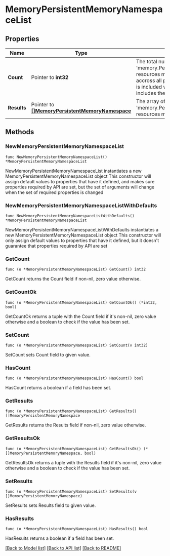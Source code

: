 # MemoryPersistentMemoryNamespaceList

## Properties

Name | Type | Description | Notes
------------ | ------------- | ------------- | -------------
**Count** | Pointer to **int32** | The total number of &#39;memory.PersistentMemoryNamespace&#39; resources matching the request, accross all pages. The &#39;Count&#39; attribute is included when the HTTP GET request includes the &#39;$inlinecount&#39; parameter. | [optional] 
**Results** | Pointer to [**[]MemoryPersistentMemoryNamespace**](memory.PersistentMemoryNamespace.md) | The array of &#39;memory.PersistentMemoryNamespace&#39; resources matching the request. | [optional] 

## Methods

### NewMemoryPersistentMemoryNamespaceList

`func NewMemoryPersistentMemoryNamespaceList() *MemoryPersistentMemoryNamespaceList`

NewMemoryPersistentMemoryNamespaceList instantiates a new MemoryPersistentMemoryNamespaceList object
This constructor will assign default values to properties that have it defined,
and makes sure properties required by API are set, but the set of arguments
will change when the set of required properties is changed

### NewMemoryPersistentMemoryNamespaceListWithDefaults

`func NewMemoryPersistentMemoryNamespaceListWithDefaults() *MemoryPersistentMemoryNamespaceList`

NewMemoryPersistentMemoryNamespaceListWithDefaults instantiates a new MemoryPersistentMemoryNamespaceList object
This constructor will only assign default values to properties that have it defined,
but it doesn't guarantee that properties required by API are set

### GetCount

`func (o *MemoryPersistentMemoryNamespaceList) GetCount() int32`

GetCount returns the Count field if non-nil, zero value otherwise.

### GetCountOk

`func (o *MemoryPersistentMemoryNamespaceList) GetCountOk() (*int32, bool)`

GetCountOk returns a tuple with the Count field if it's non-nil, zero value otherwise
and a boolean to check if the value has been set.

### SetCount

`func (o *MemoryPersistentMemoryNamespaceList) SetCount(v int32)`

SetCount sets Count field to given value.

### HasCount

`func (o *MemoryPersistentMemoryNamespaceList) HasCount() bool`

HasCount returns a boolean if a field has been set.

### GetResults

`func (o *MemoryPersistentMemoryNamespaceList) GetResults() []MemoryPersistentMemoryNamespace`

GetResults returns the Results field if non-nil, zero value otherwise.

### GetResultsOk

`func (o *MemoryPersistentMemoryNamespaceList) GetResultsOk() (*[]MemoryPersistentMemoryNamespace, bool)`

GetResultsOk returns a tuple with the Results field if it's non-nil, zero value otherwise
and a boolean to check if the value has been set.

### SetResults

`func (o *MemoryPersistentMemoryNamespaceList) SetResults(v []MemoryPersistentMemoryNamespace)`

SetResults sets Results field to given value.

### HasResults

`func (o *MemoryPersistentMemoryNamespaceList) HasResults() bool`

HasResults returns a boolean if a field has been set.


[[Back to Model list]](../README.md#documentation-for-models) [[Back to API list]](../README.md#documentation-for-api-endpoints) [[Back to README]](../README.md)


